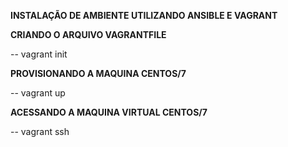 
**INSTALAÇÃO DE AMBIENTE UTILIZANDO ANSIBLE E VAGRANT**

**CRIANDO O ARQUIVO VAGRANTFILE**

-- vagrant init 

**PROVISIONANDO A MAQUINA CENTOS/7**

-- vagrant up

**ACESSANDO A MAQUINA VIRTUAL CENTOS/7**

-- vagrant ssh


